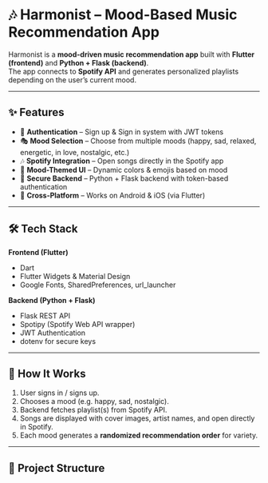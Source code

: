 # 🎶 Harmonist – Mood-Based Music Recommendation App  

Harmonist is a **mood-driven music recommendation app** built with **Flutter (frontend)** and **Python + Flask (backend)**.  
The app connects to **Spotify API** and generates personalized playlists depending on the user’s current mood.  

---

## ✨ Features  
- 🔐 **Authentication** – Sign up & Sign in system with JWT tokens  
- 🎭 **Mood Selection** – Choose from multiple moods (happy, sad, relaxed, energetic, in love, nostalgic, etc.)  
- 🎶 **Spotify Integration** – Open songs directly in the Spotify app  
- 🎨 **Mood-Themed UI** – Dynamic colors & emojis based on mood  
- 📜 **Secure Backend** – Python + Flask backend with token-based authentication  
- 📱 **Cross-Platform** – Works on Android & iOS (via Flutter)  

---

## 🛠️ Tech Stack  
**Frontend (Flutter)**  
- Dart  
- Flutter Widgets & Material Design  
- Google Fonts, SharedPreferences, url_launcher  

**Backend (Python + Flask)**  
- Flask REST API  
- Spotipy (Spotify Web API wrapper)  
- JWT Authentication  
- dotenv for secure keys  

---

## 🚀 How It Works  
1. User signs in / signs up.  
2. Chooses a mood (e.g. happy, sad, nostalgic).  
3. Backend fetches playlist(s) from Spotify API.  
4. Songs are displayed with cover images, artist names, and open directly in Spotify.  
5. Each mood generates a **randomized recommendation order** for variety.  

---

## 📂 Project Structure  
